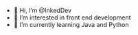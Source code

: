 - 👋 Hi, I’m @InkedDev
- 👀 I’m interested in front end development
- 🌱 I’m currently learning Java and Python

<!---
InkedDev/InkedDev is a ✨ special ✨ repository because its `README.md` (this file) appears on your GitHub profile.
You can click the Preview link to take a look at your changes.
--->
